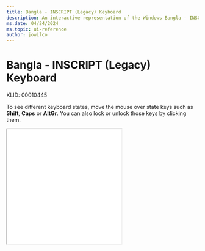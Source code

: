 ```yaml
---
title: Bangla - INSCRIPT (Legacy) Keyboard
description: An interactive representation of the Windows Bangla - INSCRIPT (Legacy) keyboard. To see different keyboard states, click or move the mouse over the state keys.
ms.date: 04/24/2024
ms.topic: ui-reference
author: jowilco
---
```


# Bangla - INSCRIPT (Legacy) Keyboard

KLID: 00010445

To see different keyboard states, move the mouse over state keys such as **Shift**, **Caps** or **AltGr**. You can also lock or unlock those keys by clicking them.

<iframe src="kbdinbe1.html" height="300"></iframe>
